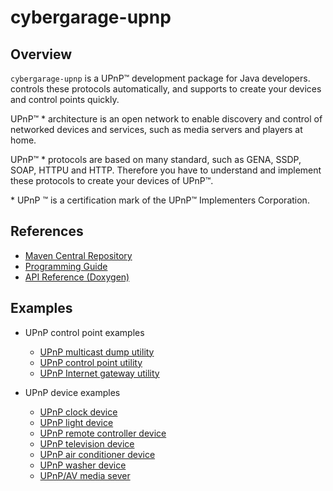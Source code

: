 # cybergarage-upnp

## Overview

`cybergarage-upnp` is a UPnP™ development package for Java developers. controls these protocols automatically, and supports to create your devices and control points quickly.

UPnP™ \* architecture is an open network to enable discovery and control of networked devices and services, such as media servers and players at home.

UPnP™ \* protocols are based on many standard, such as GENA, SSDP, SOAP, HTTPU and HTTP. Therefore you have to understand and implement these protocols to create your devices of UPnP™.

\* UPnP ™ is a certification mark of the UPnP™ Implementers Corporation.

## References

- [Maven Central Repository](https://search.maven.org/search?q=g:org.cybergarage.upnp)
- [Programming Guide](doc/cybergarage-upnp-prgguide.pdf)
- [API Reference (Doxygen)](http://cybergarage.github.io/cybergarage-upnp/)

## Examples

- UPnP control point  examples
  - [UPnP multicast dump utility](tools/upnpdump)
  - [UPnP control point utility](tools/control-point)
  - [UPnP Internet gateway utility ](tools/igd-tool)
 
- UPnP device examples
  - [UPnP clock device](examples/clock)
  - [UPnP light device](examples/light)
  - [UPnP remote controller device](examples/)
  - [UPnP television device](examples/tv)
  - [UPnP air conditioner device](examples/air-conditioner)
  - [UPnP washer device](examples/washer)
  - [UPnP/AV media sever](examples/media-server)
